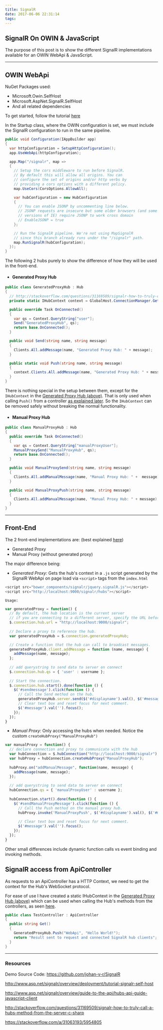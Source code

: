 ```yaml
---
title: SignalR
date: 2017-06-06 22:31:14
tags:
---
```


## SignalR On OWIN & JavaScript

The purpose of this post is to show the different SignalR implementations available for an OWIN WebApi & JavaScript.

---
## OWIN WebApi ##

NuGet Packages used:

* Microsoft.Owin.SelfHost
* Microsoft.AspNet.SignalR.SelfHost
* And all related dependencies

To get started, follow the tutorial [here](http://www.asp.net/signalr/overview/deployment/tutorial-signalr-self-host)

In the Startup class, where the OWIN configuration is set, we must include the SignalR configuration to run in the same pipeline.

```cs
public void Configuration(IAppBuilder app)
{
  var httpConfiguration = SetupHttpConfiguration();
  app.UseWebApi(httpConfiguration);

  app.Map("/signalr", map =>
  {
    // Setup the cors middleware to run before SignalR.
    // By default this will allow all origins. You can 
    // configure the set of origins and/or http verbs by
    // providing a cors options with a different policy.
    map.UseCors(CorsOptions.AllowAll);

    var hubConfiguration = new HubConfiguration
    {
      // You can enable JSONP by uncommenting line below.
      // JSONP requests are insecure but some older browsers (and some
      // versions of IE) require JSONP to work cross domain
      // EnableJSONP = true
    };

    // Run the SignalR pipeline. We're not using MapSignalR
    // since this branch already runs under the "/signalr" path.
    map.RunSignalR(hubConfiguration);
  });
}
```

The following 2 hubs purely to show the difference of how they will be used in the front-end.

* #### Generated Proxy Hub
```cs
public class GeneratedProxyHub : Hub
{
  // http://stackoverflow.com/questions/31169509/signalr-how-to-truly-call-a-hubs-method-from-the-server-c-sharp
  private static IHubContext context = GlobalHost.ConnectionManager.GetHubContext<GeneratedProxyHub>();

  public override Task OnConnected()
  {
    var qs = Context.QueryString["user"];
    Send("GeneratedProxyHub", qs);    
    return base.OnConnected();
  }

  public void Send(string name, string message)
  {
    Clients.All.addMessage(name, "Generated Proxy Hub: " + message);
  }

  public static void Push(string name, string message)
  {
    context.Clients.All.addMessage(name, "Generated Proxy Hub: " + message);
  }
}
```

There is nothing special in the setup between them, except for the `IHubContext` in the [Generated Proxy Hub (above)](#Generated-Proxy-Hub). That is only used when calling `Push()` from a controller [as explained later](#SignalR-access-from-ApiController). So the `IHubContext` can be removed safely without breaking the normal functionality.

* #### Manual Proxy Hub
```cs
public class ManualProxyHub : Hub
{
  public override Task OnConnected()
  {
    var qs = Context.QueryString["manualProxyUser"];
    ManualProxySend("ManualProxyHub", qs);
    return base.OnConnected();
  }

  public void ManualProxySend(string name, string message)
  {
    Clients.All.addManualMessage(name, "Manual Proxy Hub: " +  message);
  }

  public void ManualProxyPush(string name, string message)
  {
    Clients.All.addManualMessage(name, "Manual Proxy Hub: " + message);
  }
}
```

---
## Front-End ##

The 2 front-end implementations are: (best explained [here](http://www.asp.net/signalr/overview/guide-to-the-api/hubs-api-guide-javascript-client))

* Generated Proxy
* Manual Proxy (without generated proxy)

The major difference being:

* _Generated Proxy:_ Gets the hub's context in a `.js` script generated by the SignalR WebApi on page load via `<script>` tags from the `index.html`
```javascript
<script src="bower_components/signalr/jquery.signalR.js"></script>
<script src="http://localhost:9000/signalr/hubs"></script>
```
    Usage:
```javascript
var generatedProxy = function() {
  // By default, the hub location is the current server
  // if you are connecting to a different server, specify the URL before calling the start method, 
  $.connection.hub.url = "http://localhost:9000/signalr";
  
  // Declare a proxy to reference the hub.
  var generatedProxyHub = $.connection.generatedProxyHub;

  // Create a function that the hub can call to broadcast messages.
  generatedProxyHub.client.addMessage = function (name, message) {
    addMessage(name, message);
  };
  
  // add querystring to send data to server on connect
  $.connection.hub.qs = { 'user' : username };
  
  // Start the connection.
  $.connection.hub.start().done(function () {
    $('#sendmessage').click(function () {
      // Call the Send method on the hub.
      generatedProxyHub.server.send($('#displayname').val(), $('#message').val());
      // Clear text box and reset focus for next comment.
      $('#message').val('').focus();
    });
  });
}
```

* _Manual Proxy:_ Only accessing the hubs when needed. Notice the custom `createHubProxy("ManualProxyHub")`
```javascript
var manualProxy = function() {
  // declare connection and proxy to communicate with the hub
  var hubConnection = $.hubConnection("http://localhost:9000/signalr");
  var hubProxy = hubConnection.createHubProxy("ManualProxyHub");
  
  hubProxy.on("addManualMessage", function(name, message) {
    addMessage(name, message);
  });
  
  // add querystring to send data to server on connect
  hubConnection.qs = { 'manualProxyUser' : username };
  
  hubConnection.start().done(function () {
    $('#sendManualProxyMessage').click(function () {
      // Call the Push method on the manual proxy hub.
      hubProxy.invoke('ManualProxyPush', $('#displayname').val(), $('#message').val());
      
      // Clear text box and reset focus for next comment.
      $('#message').val('').focus();
    });
  });
}
```

Other small differences include dynamic function calls vs event binding and invoking methods.

## SignalR access from ApiController ##

As requests to an ApiController has a HTTP Context, we need to get the context for the Hub's WebSocket protocol.

For ease of use I have created a static IHubContext in the [Generated Proxy Hub (above)](#Generated-Proxy-Hub) which can be used when calling the Hub's methods from the controllers, as seen [here](https://stackoverflow.com/a/31063193/5954805).

```cs
public class TestController : ApiController
{
  public string Get()
  {
    GeneratedProxyHub.Push("WebApi", "Hello World!");
    return "Result sent to request and connected SignalR hub clients";
  }
}
```

---
### Resources ###

Demo Source Code: https://github.com/johan-v-r/SignalR

http://www.asp.net/signalr/overview/deployment/tutorial-signalr-self-host

http://www.asp.net/signalr/overview/guide-to-the-api/hubs-api-guide-javascript-client

http://stackoverflow.com/questions/31169509/signalr-how-to-truly-call-a-hubs-method-from-the-server-c-sharp

https://stackoverflow.com/a/31063193/5954805